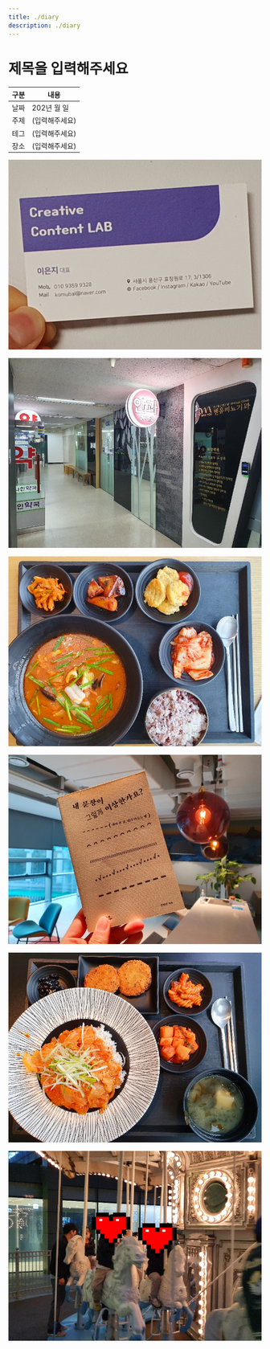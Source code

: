 ```yaml
---
title: ./diary
description: ./diary
---
```



제목을 입력해주세요
===


|구분|내용|
|---|---|
|날짜|202년 월 일|
|주제|(입력해주세요)|
|테그|(입력해주세요)|
|장소|(입력해주세요)|


![이미지](20221014-독자를-사로잡는-매력적인-인터뷰-기사-작성-방법-이은지-강사.jpg)


![이미지](20221028_172638_야탑서울안과의원.jpg)


![이미지](20221101_124109-lunch.jpg)


![이미지](20221102_162556-내문장이그렇게이상한가요.jpg)


![이미지](20221103_120355-lunch.jpg)


![이미지](20221105_174454-판교현대백화점-회전목마.jpg)


